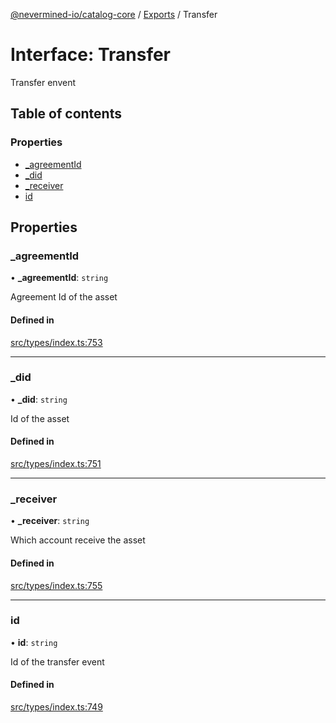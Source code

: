 [@nevermined-io/catalog-core](../README.md) / [Exports](../modules.md) / Transfer

# Interface: Transfer

Transfer envent

## Table of contents

### Properties

- [\_agreementId](Transfer.md#_agreementid)
- [\_did](Transfer.md#_did)
- [\_receiver](Transfer.md#_receiver)
- [id](Transfer.md#id)

## Properties

### \_agreementId

• **\_agreementId**: `string`

Agreement Id of the asset

#### Defined in

[src/types/index.ts:753](https://github.com/nevermined-io/components-catalog/blob/58f6e93/lib/src/types/index.ts#L753)

___

### \_did

• **\_did**: `string`

Id of the asset

#### Defined in

[src/types/index.ts:751](https://github.com/nevermined-io/components-catalog/blob/58f6e93/lib/src/types/index.ts#L751)

___

### \_receiver

• **\_receiver**: `string`

Which account receive the asset

#### Defined in

[src/types/index.ts:755](https://github.com/nevermined-io/components-catalog/blob/58f6e93/lib/src/types/index.ts#L755)

___

### id

• **id**: `string`

Id of the transfer event

#### Defined in

[src/types/index.ts:749](https://github.com/nevermined-io/components-catalog/blob/58f6e93/lib/src/types/index.ts#L749)
